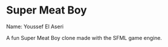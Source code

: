 Super Meat Boy
=======================================
Name: Youssef El Aseri

A fun Super Meat Boy clone made with the SFML game engine.
